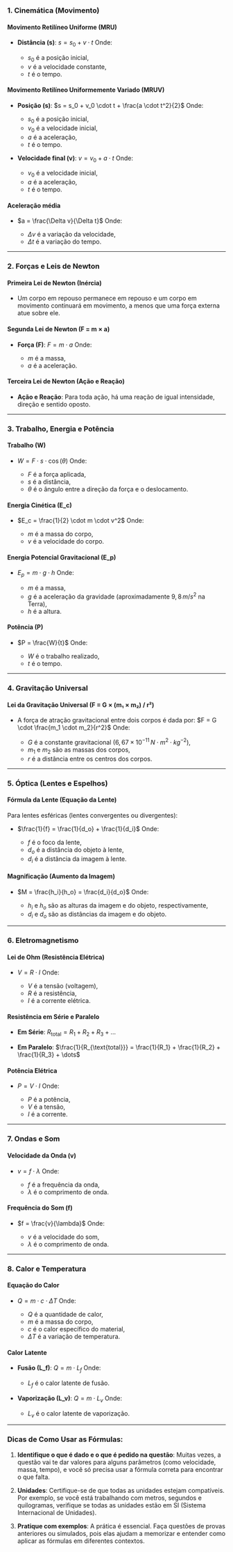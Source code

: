 ### **1. Cinemática (Movimento)**

#### **Movimento Retilíneo Uniforme (MRU)**

* **Distância (s)**:
  $s = s_0 + v \cdot t$
  Onde:

  * $s_0$ é a posição inicial,
  * $v$ é a velocidade constante,
  * $t$ é o tempo.

#### **Movimento Retilíneo Uniformemente Variado (MRUV)**

* **Posição (s)**:
  $s = s_0 + v_0 \cdot t + \frac{a \cdot t^2}{2}$
  Onde:

  * $s_0$ é a posição inicial,
  * $v_0$ é a velocidade inicial,
  * $a$ é a aceleração,
  * $t$ é o tempo.
* **Velocidade final (v)**:
  $v = v_0 + a \cdot t$
  Onde:

  * $v_0$ é a velocidade inicial,
  * $a$ é a aceleração,
  * $t$ é o tempo.

#### **Aceleração média**

* $a = \frac{\Delta v}{\Delta t}$
  Onde:

  * $\Delta v$ é a variação da velocidade,
  * $\Delta t$ é a variação do tempo.

---

### **2. Forças e Leis de Newton**

#### **Primeira Lei de Newton (Inércia)**

* Um corpo em repouso permanece em repouso e um corpo em movimento continuará em movimento, a menos que uma força externa atue sobre ele.

#### **Segunda Lei de Newton (F = m × a)**

* **Força (F)**:
  $F = m \cdot a$
  Onde:

  * $m$ é a massa,
  * $a$ é a aceleração.

#### **Terceira Lei de Newton (Ação e Reação)**

* **Ação e Reação**:
  Para toda ação, há uma reação de igual intensidade, direção e sentido oposto.

---

### **3. Trabalho, Energia e Potência**

#### **Trabalho (W)**

* $W = F \cdot s \cdot \cos(\theta)$
  Onde:

  * $F$ é a força aplicada,
  * $s$ é a distância,
  * $\theta$ é o ângulo entre a direção da força e o deslocamento.

#### **Energia Cinética (E\_c)**

* $E_c = \frac{1}{2} \cdot m \cdot v^2$
  Onde:

  * $m$ é a massa do corpo,
  * $v$ é a velocidade do corpo.

#### **Energia Potencial Gravitacional (E\_p)**

* $E_p = m \cdot g \cdot h$
  Onde:

  * $m$ é a massa,
  * $g$ é a aceleração da gravidade (aproximadamente $9,8 \, m/s^2$ na Terra),
  * $h$ é a altura.

#### **Potência (P)**

* $P = \frac{W}{t}$
  Onde:

  * $W$ é o trabalho realizado,
  * $t$ é o tempo.

---

### **4. Gravitação Universal**

#### **Lei da Gravitação Universal (F = G × (m₁ × m₂) / r²)**

* A força de atração gravitacional entre dois corpos é dada por:
  $F = G \cdot \frac{m_1 \cdot m_2}{r^2}$
  Onde:

  * $G$ é a constante gravitacional ($6,67 \times 10^{-11} \, N \cdot m^2 \cdot kg^{-2}$),
  * $m_1$ e $m_2$ são as massas dos corpos,
  * $r$ é a distância entre os centros dos corpos.

---

### **5. Óptica (Lentes e Espelhos)**

#### **Fórmula da Lente (Equação da Lente)**

Para lentes esféricas (lentes convergentes ou divergentes):

* $\frac{1}{f} = \frac{1}{d_o} + \frac{1}{d_i}$
  Onde:

  * $f$ é o foco da lente,
  * $d_o$ é a distância do objeto à lente,
  * $d_i$ é a distância da imagem à lente.

#### **Magnificação (Aumento da Imagem)**

* $M = \frac{h_i}{h_o} = \frac{d_i}{d_o}$
  Onde:

  * $h_i$ e $h_o$ são as alturas da imagem e do objeto, respectivamente,
  * $d_i$ e $d_o$ são as distâncias da imagem e do objeto.

---

### **6. Eletromagnetismo**

#### **Lei de Ohm (Resistência Elétrica)**

* $V = R \cdot I$
  Onde:

  * $V$ é a tensão (voltagem),
  * $R$ é a resistência,
  * $I$ é a corrente elétrica.

#### **Resistência em Série e Paralelo**

* **Em Série**:
  $R_{\text{total}} = R_1 + R_2 + R_3 + \dots$

* **Em Paralelo**:
  $\frac{1}{R_{\text{total}}} = \frac{1}{R_1} + \frac{1}{R_2} + \frac{1}{R_3} + \dots$

#### **Potência Elétrica**

* $P = V \cdot I$
  Onde:

  * $P$ é a potência,
  * $V$ é a tensão,
  * $I$ é a corrente.

---

### **7. Ondas e Som**

#### **Velocidade da Onda (v)**

* $v = f \cdot \lambda$
  Onde:

  * $f$ é a frequência da onda,
  * $\lambda$ é o comprimento de onda.

#### **Frequência do Som (f)**

* $f = \frac{v}{\lambda}$
  Onde:

  * $v$ é a velocidade do som,
  * $\lambda$ é o comprimento de onda.

---

### **8. Calor e Temperatura**

#### **Equação do Calor**

* $Q = m \cdot c \cdot \Delta T$
  Onde:

  * $Q$ é a quantidade de calor,
  * $m$ é a massa do corpo,
  * $c$ é o calor específico do material,
  * $\Delta T$ é a variação de temperatura.

#### **Calor Latente**

* **Fusão (L\_f)**:
  $Q = m \cdot L_f$
  Onde:

  * $L_f$ é o calor latente de fusão.
* **Vaporização (L\_v)**:
  $Q = m \cdot L_v$
  Onde:

  * $L_v$ é o calor latente de vaporização.

---

### **Dicas de Como Usar as Fórmulas:**

1. **Identifique o que é dado e o que é pedido na questão**: Muitas vezes, a questão vai te dar valores para alguns parâmetros (como velocidade, massa, tempo), e você só precisa usar a fórmula correta para encontrar o que falta.

2. **Unidades**: Certifique-se de que todas as unidades estejam compatíveis. Por exemplo, se você está trabalhando com metros, segundos e quilogramas, verifique se todas as unidades estão em SI (Sistema Internacional de Unidades).

3. **Pratique com exemplos**: A prática é essencial. Faça questões de provas anteriores ou simulados, pois elas ajudam a memorizar e entender como aplicar as fórmulas em diferentes contextos.
